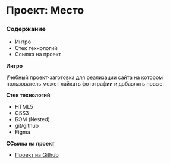 # Проект: Место

### Содержание
* Интро
* Стек технологий
* Ссылка на проект

**Интро**

Учебный проект-заготовка для реализации сайта на котором пользователь может лайкать фотографии и добавлять новые.


**Стек технологий**

* HTML5
* CSS3
* БЭМ (Nested)
* git/github
* Figma


**ССылка на проект**

* [Проект на Github](https://horrorrain.github.io/mesto-project/index.html)


